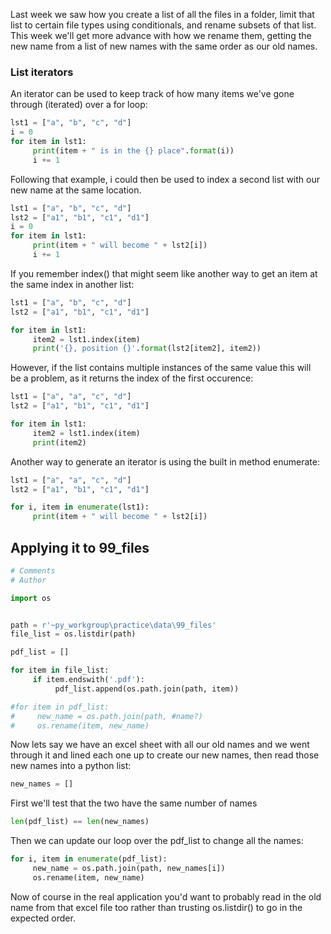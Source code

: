 Last week we saw how you create a list of all the files in a folder, limit that list to certain file types using conditionals, and rename subsets of that list.
This week we'll get more advance with how we rename them, getting the new name from a list of new names with the same order as our old names.

### List iterators
An iterator can be used to keep track of how many items we've gone through (iterated) over a for loop:
```python
lst1 = ["a", "b", "c", "d"]
i = 0
for item in lst1:
     print(item + " is in the {} place".format(i))
     i += 1
```

Following that example, i could then be used to index a second list with our new name at the same location.  
```python
lst1 = ["a", "b", "c", "d"]
lst2 = ["a1", "b1", "c1", "d1"]
i = 0
for item in lst1:
     print(item + " will become " + lst2[i]) 
     i += 1
```

If you remember index() that might seem like another way to get an item at the same index in another list:
```python
lst1 = ["a", "b", "c", "d"]
lst2 = ["a1", "b1", "c1", "d1"]

for item in lst1:
     item2 = lst1.index(item)
     print('{}, position {}'.format(lst2[item2], item2))
```

However, if the list contains multiple instances of the same value this will  
be a problem, as it returns the index of the first occurence:
```python
lst1 = ["a", "a", "c", "d"]
lst2 = ["a1", "b1", "c1", "d1"]

for item in lst1:
     item2 = lst1.index(item)
     print(item2)
```

Another way to generate an iterator is using the built in method enumerate:
```python
lst1 = ["a", "a", "c", "d"]
lst2 = ["a1", "b1", "c1", "d1"]

for i, item in enumerate(lst1):
     print(item + " will become " + lst2[i])
```

## Applying it to 99_files

```python
# Comments
# Author

import os


path = r'~py_workgroup\practice\data\99_files'
file_list = os.listdir(path)

pdf_list = []

for item in file_list:
     if item.endswith('.pdf'):
          pdf_list.append(os.path.join(path, item))

#for item in pdf_list:
#     new_name = os.path.join(path, #name?)
#     os.rename(item, new_name)
```

Now lets say we have an excel sheet with all our old names and we went through it and lined each one up to create our new names, then read those new names into a python list:
```python
new_names = []
```
First we'll test that the two have the same number of names
```python
len(pdf_list) == len(new_names)
```
Then we can update our loop over the pdf_list to change all the names:
```python
for i, item in enumerate(pdf_list):
     new_name = os.path.join(path, new_names[i])
     os.rename(item, new_name)
```

Now of course in the real application you'd want to probably read in the old name from that excel file too rather than trusting os.listdir() to go in the expected order.
